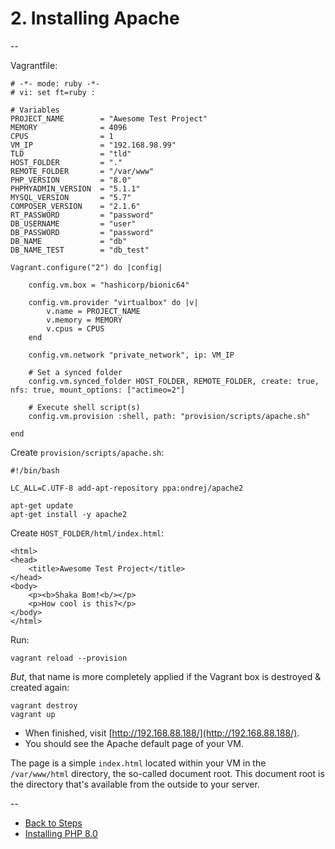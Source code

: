 # 2. Installing Apache

--

Vagrantfile:

```
# -*- mode: ruby -*-
# vi: set ft=ruby :

# Variables
PROJECT_NAME        = "Awesome Test Project"
MEMORY              = 4096
CPUS                = 1
VM_IP               = "192.168.98.99"
TLD                 = "tld"
HOST_FOLDER         = "."
REMOTE_FOLDER       = "/var/www"
PHP_VERSION         = "8.0"
PHPMYADMIN_VERSION  = "5.1.1"
MYSQL_VERSION       = "5.7"
COMPOSER_VERSION    = "2.1.6"
RT_PASSWORD         = "password"
DB_USERNAME         = "user"
DB_PASSWORD         = "password"
DB_NAME             = "db"
DB_NAME_TEST        = "db_test"

Vagrant.configure("2") do |config|

	config.vm.box = "hashicorp/bionic64"

	config.vm.provider "virtualbox" do |v|
		v.name = PROJECT_NAME
		v.memory = MEMORY
		v.cpus = CPUS
	end

	config.vm.network "private_network", ip: VM_IP

	# Set a synced folder
	config.vm.synced_folder HOST_FOLDER, REMOTE_FOLDER, create: true, nfs: true, mount_options: ["actimeo=2"]

	# Execute shell script(s)
	config.vm.provision :shell, path: "provision/scripts/apache.sh"

end
```

Create `provision/scripts/apache.sh`:

```
#!/bin/bash

LC_ALL=C.UTF-8 add-apt-repository ppa:ondrej/apache2

apt-get update
apt-get install -y apache2
```

Create `HOST_FOLDER/html/index.html`:

```
<html>
<head>
	<title>Awesome Test Project</title>
</head>
<body>
	<p><b>Shaka Bom!<b/></p>
	<p>How cool is this?</p>
</body>
</html>
```

Run:

```
vagrant reload --provision
```

*But*, that name is more completely applied if the Vagrant box is destroyed & created again:

```
vagrant destroy
vagrant up
```

* When finished, visit [http://192.168.88.188/](http://192.168.88.188/).
* You should see the Apache default page of your VM.

The page is a simple `index.html` located within your VM in the `/var/www/html` directory, the so-called document root. This document root is the directory that's available from the outside to your server.

--
* [Back to Steps](./00_Steps.md)
* [Installing PHP 8.0](./03_PHP.md)
